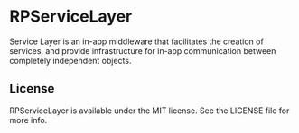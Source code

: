 # RPServiceLayer

<!-- [![CI Status](http://img.shields.io/travis/raspu/RPServiceLayer.svg?style=flat)](https://travis-ci.org/raspu/RPServiceLayer)
[![Version](https://img.shields.io/cocoapods/v/RPServiceLayer.svg?style=flat)](http://cocoapods.org/pods/RPServiceLayer)
[![License](https://img.shields.io/cocoapods/l/RPServiceLayer.svg?style=flat)](http://cocoapods.org/pods/RPServiceLayer)
[![Platform](https://img.shields.io/cocoapods/p/RPServiceLayer.svg?style=flat)](http://cocoapods.org/pods/RPServiceLayer) -->

Service Layer is an in-app middleware that facilitates the creation of services, and provide infrastructure for in-app communication between completely independent objects.

<!-- ## Usage

To run the example project, clone the repo, and run `pod install` from the Example directory first.

## Requirements

## Installation

RPServiceLayer is available through [CocoaPods](http://cocoapods.org). To install
it, simply add the following line to your Podfile:

```ruby
pod "RPServiceLayer"
```
-->

## License

RPServiceLayer is available under the MIT license. See the LICENSE file for more info.
